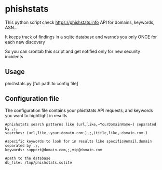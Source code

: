 # phishstats

This python script check https://phishstats.info API for domains, keywords, ASN...

It keeps track of findings in a sqlite database and warnds you only ONCE for each new discovery

So you can crontab this script and get notified only for new security incidents


## Usage

phishstats.py [full path to config file]


## Configuration file

The configuration file contains your phiststats API requests, and keywords you want to hightlight in results
```
#phishstats search patterns like (url,like,~YourDomainName~) separated by ,;,
searches: (url,like,~your.domain.com~),;,(title,like,~domain.com~)

#specific keywords to look for in results like specific@email.domain separated by ,;,
keywords: support@domain.com,;,vip@domain.com

#path to the database
db_file: /tmp/phishstats.sqlite
```
